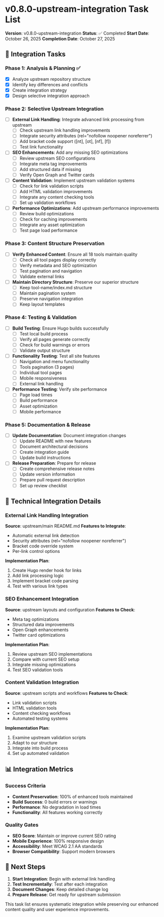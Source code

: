 # v0.8.0-upstream-integration Task List

**Version**: v0.8.0-upstream-integration
**Status**: ✅ Completed
**Start Date**: October 26, 2025
**Completion Date**: October 27, 2025

## 🎯 Integration Tasks

### Phase 1: Analysis & Planning ✅
- [x] Analyze upstream repository structure
- [x] Identify key differences and conflicts
- [x] Create integration strategy
- [x] Design selective integration approach

### Phase 2: Selective Upstream Integration
- [ ] **External Link Handling**: Integrate advanced link processing from upstream
  - [ ] Check upstream link handling improvements
  - [ ] Integrate security attributes (rel="nofollow noopener noreferrer")
  - [ ] Add bracket code support ([nt], [ot], [nf], [f])
  - [ ] Test link functionality

- [ ] **SEO Enhancements**: Add any missing SEO optimizations
  - [ ] Review upstream SEO configurations
  - [ ] Integrate meta tag improvements
  - [ ] Add structured data if missing
  - [ ] Verify Open Graph and Twitter cards

- [ ] **Content Validation**: Implement upstream validation systems
  - [ ] Check for link validation scripts
  - [ ] Add HTML validation improvements
  - [ ] Integrate any content checking tools
  - [ ] Set up validation workflows

- [ ] **Performance Optimizations**: Add upstream performance improvements
  - [ ] Review build optimizations
  - [ ] Check for caching improvements
  - [ ] Integrate any asset optimization
  - [ ] Test page load performance

### Phase 3: Content Structure Preservation
- [ ] **Verify Enhanced Content**: Ensure all 18 tools maintain quality
  - [ ] Check all tool pages display correctly
  - [ ] Verify metadata and SEO optimization
  - [ ] Test pagination and navigation
  - [ ] Validate external links

- [ ] **Maintain Directory Structure**: Preserve our superior structure
  - [ ] Keep tool-name/index.md structure
  - [ ] Maintain pagination system
  - [ ] Preserve navigation integration
  - [ ] Keep layout templates

### Phase 4: Testing & Validation
- [ ] **Build Testing**: Ensure Hugo builds successfully
  - [ ] Test local build process
  - [ ] Verify all pages generate correctly
  - [ ] Check for build warnings or errors
  - [ ] Validate output structure

- [ ] **Functionality Testing**: Test all site features
  - [ ] Navigation and menu functionality
  - [ ] Tools pagination (3 pages)
  - [ ] Individual tool pages
  - [ ] Mobile responsiveness
  - [ ] External link handling

- [ ] **Performance Testing**: Verify site performance
  - [ ] Page load times
  - [ ] Build performance
  - [ ] Asset optimization
  - [ ] Mobile performance

### Phase 5: Documentation & Release
- [ ] **Update Documentation**: Document integration changes
  - [ ] Update README with new features
  - [ ] Document architectural decisions
  - [ ] Create integration guide
  - [ ] Update build instructions

- [ ] **Release Preparation**: Prepare for release
  - [ ] Create comprehensive release notes
  - [ ] Update version information
  - [ ] Prepare pull request description
  - [ ] Set up review checklist

## 🔧 Technical Integration Details

### External Link Handling Integration
**Source**: upstream/main README.md
**Features to Integrate**:
- Automatic external link detection
- Security attributes (rel="nofollow noopener noreferrer")
- Bracket code override system
- Per-link control options

**Implementation Plan**:
1. Create Hugo render hook for links
2. Add link processing logic
3. Implement bracket code parsing
4. Test with various link types

### SEO Enhancement Integration
**Source**: upstream layouts and configuration
**Features to Check**:
- Meta tag optimizations
- Structured data improvements
- Open Graph enhancements
- Twitter card optimizations

**Implementation Plan**:
1. Review upstream SEO implementations
2. Compare with current SEO setup
3. Integrate missing optimizations
4. Test SEO validation tools

### Content Validation Integration
**Source**: upstream scripts and workflows
**Features to Check**:
- Link validation scripts
- HTML validation tools
- Content checking workflows
- Automated testing systems

**Implementation Plan**:
1. Examine upstream validation scripts
2. Adapt to our structure
3. Integrate into build process
4. Set up automated validation

## 📊 Integration Metrics

### Success Criteria
- **Content Preservation**: 100% of enhanced tools maintained
- **Build Success**: 0 build errors or warnings
- **Performance**: No degradation in load times
- **Functionality**: All features working correctly

### Quality Gates
- **SEO Score**: Maintain or improve current SEO rating
- **Mobile Experience**: 100% responsive design
- **Accessibility**: Meet WCAG 2.1 AA standards
- **Browser Compatibility**: Support modern browsers

## 🚀 Next Steps

1. **Start Integration**: Begin with external link handling
2. **Test Incrementally**: Test after each integration
3. **Document Changes**: Keep detailed change log
4. **Prepare Release**: Get ready for upstream submission

This task list ensures systematic integration while preserving our enhanced content quality and user experience improvements.
